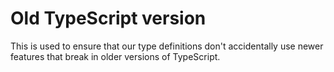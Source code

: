 # Old TypeScript version

This is used to ensure that our type definitions don't accidentally use newer features that break in older versions of TypeScript.
